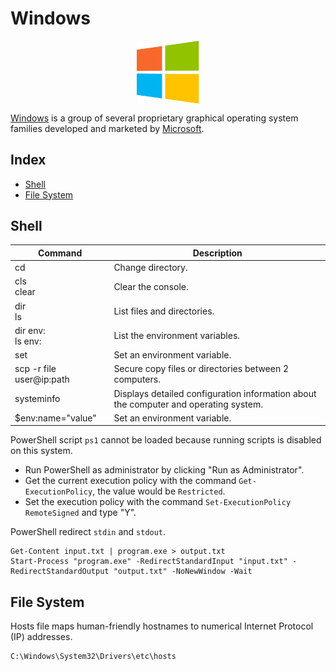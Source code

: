 # Windows

<p align="center"><img align="center" width="20%" height="20%" src="assets/windows.svg"></p>

[Windows](https://www.microsoft.com/windows/) is a group of several proprietary graphical operating system families developed and marketed by [Microsoft](https://www.microsoft.com/).

## Index

* [Shell](#shell)
* [File System](#file-system)

## Shell

| Command                  | Description                                                                          |
|--------------------------|--------------------------------------------------------------------------------------|
| cd                       | Change directory.                                                                    |
| cls<br>clear             | Clear the console.                                                                   |
| dir<br>ls                | List files and directories.                                                          |
| dir env:<br>ls env:      | List the environment variables.                                                      |
| set                      | Set an environment variable.                                                         |
| scp -r file user@ip:path | Secure copy files or directories between 2 computers.                                |
| systeminfo               | Displays detailed configuration information about the computer and operating system. |
| $env:name="value"        | Set an environment variable.                                                         |

PowerShell script `ps1` cannot be loaded because running scripts is disabled on this system.
* Run PowerShell as administrator by clicking "Run as Administrator".
* Get the current execution policy with the command `Get-ExecutionPolicy`, the value would be `Restricted`.
* Set the execution policy with the command `Set-ExecutionPolicy RemoteSigned` and type "Y".

PowerShell redirect `stdin` and `stdout`.
```
Get-Content input.txt | program.exe > output.txt
Start-Process "program.exe" -RedirectStandardInput "input.txt" -RedirectStandardOutput "output.txt" -NoNewWindow -Wait
```

## File System

Hosts file maps human-friendly hostnames to numerical Internet Protocol (IP) addresses.
```
C:\Windows\System32\Drivers\etc\hosts
```
